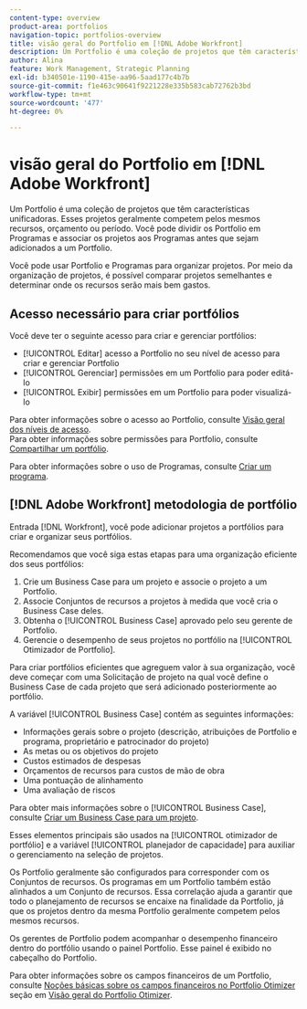 ```yaml
---
content-type: overview
product-area: portfolios
navigation-topic: portfolios-overview
title: visão geral do Portfolio em [!DNL Adobe Workfront]
description: Um Portfolio é uma coleção de projetos que têm características unificadoras. Esses projetos geralmente competem pelos mesmos recursos, orçamento ou período. Você pode dividir os Portfolio em Programas e associar os projetos aos Programas antes que sejam adicionados a um Portfolio.
author: Alina
feature: Work Management, Strategic Planning
exl-id: b340501e-1190-415e-aa96-5aad177c4b7b
source-git-commit: f1e463c90641f9221228e335b583cab72762b3bd
workflow-type: tm+mt
source-wordcount: '477'
ht-degree: 0%

---
```


# visão geral do Portfolio em [!DNL Adobe Workfront]

<!-- Audited: 1/2024 -->

Um Portfolio é uma coleção de projetos que têm características unificadoras. Esses projetos geralmente competem pelos mesmos recursos, orçamento ou período. Você pode dividir os Portfolio em Programas e associar os projetos aos Programas antes que sejam adicionados a um Portfolio.

Você pode usar Portfolio e Programas para organizar projetos. Por meio da organização de projetos, é possível comparar projetos semelhantes e determinar onde os recursos serão mais bem gastos.

## Acesso necessário para criar portfólios

Você deve ter o seguinte acesso para criar e gerenciar portfólios:

* [!UICONTROL Editar] acesso a Portfolio no seu nível de acesso para criar e gerenciar Portfolio
* [!UICONTROL Gerenciar] permissões em um Portfolio para poder editá-lo
* [!UICONTROL Exibir] permissões em um Portfolio para poder visualizá-lo

Para obter informações sobre o acesso ao Portfolio, consulte [Visão geral dos níveis de acesso](../../../administration-and-setup/add-users/access-levels-and-object-permissions/access-levels-overview.md).\
Para obter informações sobre permissões para Portfolio, consulte [Compartilhar um portfólio](../../../workfront-basics/grant-and-request-access-to-objects/share-a-portfolio.md).

Para obter informações sobre o uso de Programas, consulte [Criar um programa](../../../manage-work/portfolios/create-and-manage-programs/create-program.md).

## [!DNL Adobe Workfront] metodologia de portfólio

Entrada [!DNL Workfront], você pode adicionar projetos a portfólios para criar e organizar seus portfólios.

Recomendamos que você siga estas etapas para uma organização eficiente dos seus portfólios:

1. Crie um Business Case para um projeto e associe o projeto a um Portfolio.
1. Associe Conjuntos de recursos a projetos à medida que você cria o Business Case deles.
1. Obtenha o [!UICONTROL Business Case] aprovado pelo seu gerente de Portfolio.
1. Gerencie o desempenho de seus projetos no portfólio na [!UICONTROL Otimizador de Portfolio].

Para criar portfólios eficientes que agreguem valor à sua organização, você deve começar com uma Solicitação de projeto na qual você define o Business Case de cada projeto que será adicionado posteriormente ao portfólio.

A variável [!UICONTROL Business Case] contém as seguintes informações:

* Informações gerais sobre o projeto (descrição, atribuições de Portfolio e programa, proprietário e patrocinador do projeto)
* As metas ou os objetivos do projeto
* Custos estimados de despesas
* Orçamentos de recursos para custos de mão de obra
* Uma pontuação de alinhamento
* Uma avaliação de riscos

Para obter mais informações sobre o [!UICONTROL Business Case], consulte [Criar um Business Case para um projeto](../../../manage-work/projects/define-a-business-case/create-business-case.md).

Esses elementos principais são usados na [!UICONTROL otimizador de portfólio] e a variável [!UICONTROL planejador de capacidade] para auxiliar o gerenciamento na seleção de projetos.

Os Portfolio geralmente são configurados para corresponder com os Conjuntos de recursos. Os programas em um Portfolio também estão alinhados a um Conjunto de recursos. Essa correlação ajuda a garantir que todo o planejamento de recursos se encaixe na finalidade da Portfolio, já que os projetos dentro da mesma Portfolio geralmente competem pelos mesmos recursos.

Os gerentes de Portfolio podem acompanhar o desempenho financeiro dentro do portfólio usando o painel Portfolio. Esse painel é exibido no cabeçalho do Portfolio.

Para obter informações sobre os campos financeiros de um Portfolio, consulte [Noções básicas sobre os campos financeiros no Portfolio Otimizer](../../../manage-work/portfolios/portfolio-optimizer/portfolio-optimizer-overview.md#financial-fieds-subsection) seção em [Visão geral do Portfolio Otimizer](../../../manage-work/portfolios/portfolio-optimizer/portfolio-optimizer-overview.md).

